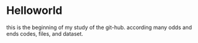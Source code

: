 # Helloworld
this is the beginning of my study of the git-hub. according  many  odds and ends codes, files, and dataset.
